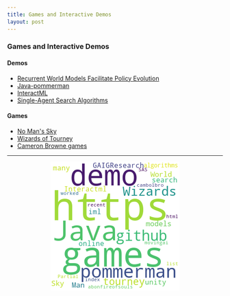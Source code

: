 ```yaml
---
title: Games and Interactive Demos
layout: post
---
```


### Games and Interactive Demos

#### Demos
* <a href='https://worldmodels.github.io/'>Recurrent World Models Facilitate Policy Evolution</a>
* <a href='https://github.com/GAIGResearch/java-pommerman'>Java-pommerman</a>
* <a href='https://github.com/Interactml/iml-unity'>InteractML</a>
* <a href='https://movingai.com/SAS/'>Single-Agent Search Algorithms</a>

#### Games
* <a href='https://store.steampowered.com/app/275850/No_Mans_Sky/'>No Man's Sky</a>
* <a href='https://abonfireofsouls.com/wizards-tourney/'>Wizards of Tourney</a>
* <a href='http://cambolbro.com/games/index.html'>Cameron Browne games</a>

<hr><center><img src='assets/png/q14-wordcloud.png' /></center>